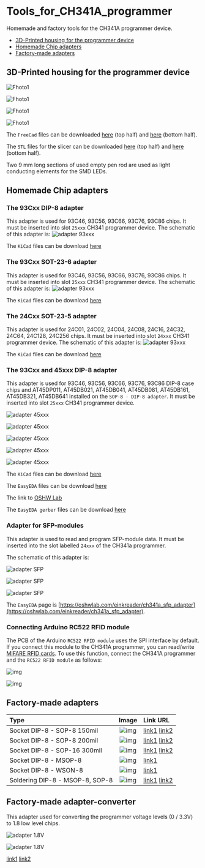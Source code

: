# Tools_for_CH341A_programmer

Homemade and factory tools for the CH341A programmer device.

* [3D-Printed housing for the programmer device](#3D-Printed-housing-for-the-programmer-device)
* [Homemade Chip adapters](#Homemade-Chip-adapters)
* [Factory-made adapters](#Factory-made-adapters)
## 3D-Printed housing for the programmer device

![Fhoto1](img/case_CH341A_black_1.png)

![Fhoto1](img/case_CH341A_black_2.png)

![Fhoto1](img/case_CH341A_black_3.jpg)

![Fhoto1](img/case_ch341_black_cura.png)

The `FreeCad` files can be downloaded [here](3d_printing/CH341_black_up2.FCStd) (top half) and [here](3d_printing/CH341_black_down2.FCStd) (bottom half).

The `STL` files for the slicer can be downloaded [here](3d_printing/CH341_black_up2-Body.stl) (top half) and [here](3d_printing/CH341_black_down-Body.stl) (bottom half).

Two 9 mm long sections of used empty pen rod are used as light conducting elements for the SMD LEDs.


## Homemade Chip adapters

### The 93Cxx DIP-8 adapter

This adapter is used for 93C46, 93C56, 93C66, 93C76, 93C86 chips. It must be inserted into slot `25xxx` CH341 programmer device. 
The schematic of this adapter is:
![adapter 93xxx](img/93Cxx_dip8_adapter.svg) 

The `KiCad` files can be download [here](kicad/93xxx_dip8_adapter.zip)

### The 93Cxx SOT-23-6 adapter

This adapter is used for 93C46, 93C56, 93C66, 93C76, 93C86 chips. It must be inserted into slot `25xxx` CH341 programmer device. 
The schematic of this adapter is:
![adapter 93xxx](img/93Cxx_sot-23-6_adapter.svg) 

The `KiCad` files can be download [here](kicad/93xxx_sot-23-6_adapter.zip)

### The 24Cxx SOT-23-5 adapter

This adapter is used for 24C01, 24C02, 24C04, 24C08, 24C16, 24C32, 24C64, 24C128, 24C256 chips. It must be inserted into slot `24xxx` CH341 programmer device. 
The schematic of this adapter is:
![adapter 93xxx](img/24xx_sot-23-5_adapter.svg) 

The `KiCad` files can be download [here](kicad/24Cxx_sot-23-5_adapter.zip)

### The 93Cxx and 45xxx DIP-8 adapter

This adapter is used for 93C46, 93C56, 93C66, 93C76, 93C86 DIP-8 case chips and AT45DP011, AT45DB021, AT45DB041, AT45DB081, AT45DB161, AT45DB321, AT45DB641 installed on the `SOP-8 - DIP-8 adapter`.
It must be inserted into slot `25xxx` CH341 programmer device. 

![adapter 45xxx](img/45_93_adapter_sch.png)

![adapter 45xxx](img/45_93_adapter_comp.png) 

![adapter 45xxx](img/45_93_adapter_sold.png)

![adapter 45xxx](img/45_93_adapter_pcb.png)

![adapter 45xxx](img/photo_93_46.jpg)


The `KiCad` files can be download [here](kicad/93_and_45_dip8_adapter.zip)

The `EasyEDA` files can be download [here](EasyEDA/CH341A_93Cxx_45xxx_adapter_EasyEDA.zip)

The link to [OSHW Lab](https://oshwlab.com/einkreader/ch341a_93xxx_and_45xxx_adapter)

The `EasyEDA gerber` files can be download [here](EasyEDA/Gerber_CH341a_93xxx_and_45xxx_adapter.zip)

### Adapter for SFP-modules

This adapter is used to read and program SFP-module data. It must be inserted into the slot labelled `24xxx` of the CH341a programmer.

The schematic of this adapter is:

![adapter SFP](img/my_sfp_adapter_sch.png)

![adapter SFP](img/my_sfp_adapter_pcb.png)

![adapter SFP](img/my_sfp_adapter_3d.png)

The `EasyEDA` page is [https://oshwlab.com/einkreader/ch341a_sfp_adapter](https://oshwlab.com/einkreader/ch341a_sfp_adapter).

### Connecting Arduino RC522 RFID module

The PCB of the Arduino `RC522 RFID module` uses the SPI interface by default. If you connect this module to the CH341A programmer, you can read/write [MIFARE RFID cards](https://en.wikipedia.org/wiki/MIFARE). To use this function, connect the CH341A programmer and the `RC522 RFID module` as follows:

![img](img/ch341a_to_MFRC522_sch.png)

![img](img/rc522_ch341_connect_photo.png)

## Factory-made adapters

| Type   |       Image          |  Link URL  | 
| :---   |       :---:          |     :---   |
| Socket DIP-8 - SOP-8 150mil | ![img](img/dip8_sop8_150_adapter.png) | [link1](https://aliexpress.ru/item/32827349954.html) [link2](https://www.ebay.ie/itm/173491615389)|
| Socket DIP-8 - SOP-8 200mil | ![img](img/dip8_sop8_200_adapter.png) | [link1](https://aliexpress.ru/item/32827349954.html) [link2](https://www.ebay.ie/itm/193379529969)|
| Socket DIP-8 - SOP-16 300mil | ![img](img/dip8_sop16_300_adapter.png) | [link1](https://aliexpress.ru/item/32827349954.html) [link2](https://www.ebay.ie/itm/404297821827)|
| Socket DIP-8 - MSOP-8 | ![img](img/dip8_msop8_adapter.png) | [link1](https://aliexpress.ru/item/32949689776.html)|
| Socket DIP-8 - WSON-8 | ![img](img/dip8_wson8_adapter.png) | [link1](https://aliexpress.ru/item/1005007470583249.html) |
| Soldering DIP-8 - MSOP-8, SOP-8| ![img](img/sop-dip-sold.png) | [link1](https://aliexpress.ru/item/32855731928.html) [link2](https://www.ebay.ie/itm/115891728267)|

## Factory-made adapter-converter

This adapter used for converting the programmer voltage levels (0 / 3.3V) to 1.8 low level chips.

![adapter 1.8V](img/1_8_adapter_sch.png)

![adapter 1.8V](img/1_8_volts_adapter.png)

[link1](https://aliexpress.ru/item/4001360074235.html) [link2](https://www.ebay.ie/itm/253035788247)

